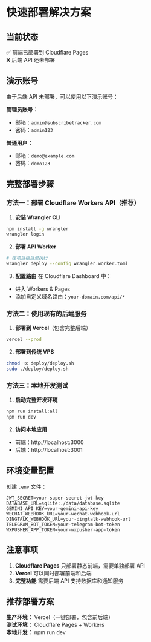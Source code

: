 # 快速部署解决方案

## 当前状态
✅ 前端已部署到 Cloudflare Pages  
❌ 后端 API 还未部署

## 演示账号
由于后端 API 未部署，可以使用以下演示账号：

**管理员账号：**
- 邮箱：`admin@subscribetracker.com`
- 密码：`admin123`

**普通用户：**
- 邮箱：`demo@example.com`
- 密码：`demo123`

## 完整部署步骤

### 方法一：部署 Cloudflare Workers API（推荐）

1. **安装 Wrangler CLI**
```bash
npm install -g wrangler
wrangler login
```

2. **部署 API Worker**
```bash
# 在项目根目录执行
wrangler deploy --config wrangler.worker.toml
```

3. **配置路由**
在 Cloudflare Dashboard 中：
- 进入 Workers & Pages
- 添加自定义域名路由：`your-domain.com/api/*`

### 方法二：使用现有的后端服务

1. **部署到 Vercel**（包含完整后端）
```bash
vercel --prod
```

2. **部署到传统 VPS**
```bash
chmod +x deploy/deploy.sh
sudo ./deploy/deploy.sh
```

### 方法三：本地开发测试

1. **启动完整开发环境**
```bash
npm run install:all
npm run dev
```

2. **访问本地应用**
- 前端：http://localhost:3000
- 后端：http://localhost:3001

## 环境变量配置

创建 `.env` 文件：
```env
JWT_SECRET=your-super-secret-jwt-key
DATABASE_URL=sqlite:./data/database.sqlite
GEMINI_API_KEY=your-gemini-api-key
WECHAT_WEBHOOK_URL=your-wechat-webhook-url
DINGTALK_WEBHOOK_URL=your-dingtalk-webhook-url
TELEGRAM_BOT_TOKEN=your-telegram-bot-token
WXPUSHER_APP_TOKEN=your-wxpusher-app-token
```

## 注意事项

1. **Cloudflare Pages** 只部署静态前端，需要单独部署 API
2. **Vercel** 可以同时部署前端和后端
3. **完整功能** 需要后端 API 支持数据库和通知服务

## 推荐部署方案

**生产环境：** Vercel（一键部署，包含前后端）  
**测试环境：** Cloudflare Pages + Workers  
**本地开发：** npm run dev